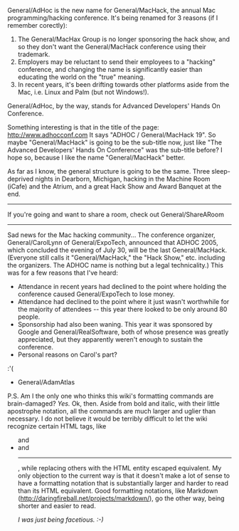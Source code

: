 

General/AdHoc is the new name for General/MacHack, the annual Mac programming/hacking conference. It's being renamed for 3 reasons (if I remember corectly):
1. The General/MacHax Group is no longer sponsoring the hack show, and so they don't want the General/MacHack conference using their trademark.
2. Employers may be reluctant to send their employees to a "hacking" conference, and changing the name is significantly easier than educating the world on the "true" meaning.
3. In recent years, it's been drifting towards other platforms aside from the Mac, i.e. Linux and Palm (but not Windows!).

General/AdHoc, by the way, stands for Advanced Developers' Hands On Conference.

Something interesting is that in the title of the page:
http://www.adhocconf.com
It says "ADHOC / General/MacHack 19". So maybe "General/MacHack" is going to be the sub-title now, just like "The Advanced Developers' Hands On Conference" was the sub-title before? I hope so, because I like the name "General/MacHack" better.

As far as I know, the general structure is going to be the same. Three sleep-deprived nights in Dearborn, Michigan, hacking in the Machine Room (iCafe) and the Atrium, and a great Hack Show and Award Banquet at the end. 

----
If you're going and want to share a room, check out General/ShareARoom

----
Sad news for the Mac hacking community... The conference organizer, General/CarolLynn of General/ExpoTech, announced that ADHOC 2005, which concluded the evening of July 30, will be the last General/MacHack. (Everyone still calls it "General/MacHack," the "Hack Show," etc. including the organizers. The ADHOC name is nothing but a legal technicality.) This was for a few reasons that I've heard:


* Attendance in recent years had declined to the point where holding the conference caused General/ExpoTech to lose money.
* Attendance had declined to the point where it just wasn't worthwhile for the majority of attendees -- this year there looked to be only around 80 people.
* Sponsorship had also been waning. This year it was sponsored by Google and General/RealSoftware, both of whose presence was greatly appreciated, but they apparently weren't enough to sustain the conference.
* Personal reasons on Carol's part?


:'(

- General/AdamAtlas

P.S. Am I the only one who thinks this wiki's formatting commands are brain-damaged?
*Yes.*
Ok, then. Aside from bold and italic, with their little apostrophe notation, all the commands are much larger and uglier than necessary. I do not believe it would be terribly difficult to let the wiki recognize certain HTML tags, like <ul> and <li> and <hr>, while replacing others with the HTML entity escaped equivalent. My only objection to the current way is that it doesn't make a lot of sense to have a formatting notation that is substantially larger and harder to read than its HTML equivalent. Good formatting notations, like Markdown (http://daringfireball.net/projects/markdown/), go the other way, being shorter and easier to read.

*I was just being facetious. :-)*